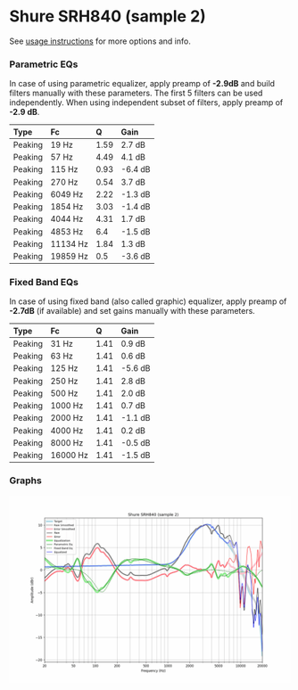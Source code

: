 # Shure SRH840 (sample 2)
See [usage instructions](https://github.com/jaakkopasanen/AutoEq#usage) for more options and info.

### Parametric EQs
In case of using parametric equalizer, apply preamp of **-2.9dB** and build filters manually
with these parameters. The first 5 filters can be used independently.
When using independent subset of filters, apply preamp of **-2.9 dB**.

| Type    | Fc       |    Q | Gain    |
|:--------|:---------|:-----|:--------|
| Peaking | 19 Hz    | 1.59 | 2.7 dB  |
| Peaking | 57 Hz    | 4.49 | 4.1 dB  |
| Peaking | 115 Hz   | 0.93 | -6.4 dB |
| Peaking | 270 Hz   | 0.54 | 3.7 dB  |
| Peaking | 6049 Hz  | 2.22 | -1.3 dB |
| Peaking | 1854 Hz  | 3.03 | -1.4 dB |
| Peaking | 4044 Hz  | 4.31 | 1.7 dB  |
| Peaking | 4853 Hz  | 6.4  | -1.5 dB |
| Peaking | 11134 Hz | 1.84 | 1.3 dB  |
| Peaking | 19859 Hz | 0.5  | -3.6 dB |

### Fixed Band EQs
In case of using fixed band (also called graphic) equalizer, apply preamp of **-2.7dB**
(if available) and set gains manually with these parameters.

| Type    | Fc       |    Q | Gain    |
|:--------|:---------|:-----|:--------|
| Peaking | 31 Hz    | 1.41 | 0.9 dB  |
| Peaking | 63 Hz    | 1.41 | 0.6 dB  |
| Peaking | 125 Hz   | 1.41 | -5.6 dB |
| Peaking | 250 Hz   | 1.41 | 2.8 dB  |
| Peaking | 500 Hz   | 1.41 | 2.0 dB  |
| Peaking | 1000 Hz  | 1.41 | 0.7 dB  |
| Peaking | 2000 Hz  | 1.41 | -1.1 dB |
| Peaking | 4000 Hz  | 1.41 | 0.2 dB  |
| Peaking | 8000 Hz  | 1.41 | -0.5 dB |
| Peaking | 16000 Hz | 1.41 | -1.5 dB |

### Graphs
![](./Shure%20SRH840%20(sample%202).png)